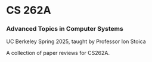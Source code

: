 # CS 262A
### Advanced Topics in Computer Systems
UC Berkeley Spring 2025, taught by Professor Ion Stoica

A collection of paper reviews for CS262A.
